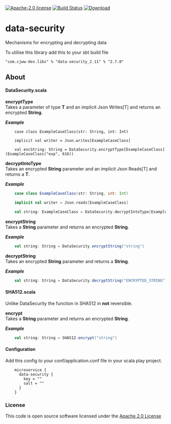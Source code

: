 [![Apache-2.0 license](http://img.shields.io/badge/license-Apache-brightgreen.svg)](http://www.apache.org/licenses/LICENSE-2.0.html)
[![Build Status](https://travis-ci.org/cjww-development/data-security.svg?branch=master)](https://travis-ci.org/cjww-development/data-security)
[ ![Download](https://api.bintray.com/packages/cjww-development/releases/data-security/images/download.svg) ](https://bintray.com/cjww-development/releases/data-security/_latestVersion)

data-security
=================

Mechanisms for encrypting and decrypting data

To utilise this library add this to your sbt build file

```sbtshell
"com.cjww-dev.libs" % "data-security_2.11" % "2.7.0" 
```

## About
#### DataSecurity.scala

**encryptType**<br>
Takes a parameter of type **T** and an implicit Json Writes[T] and returns an encrypted **String**.

***Example***

```sbtshell
    case class ExampleCaseClass(str: String, int: Int)
    
    implicit val writer = Json.writes[ExampleCaseClass]

    val encString: String = DataSecurity.encryptType[ExampleCaseClass](ExampleCaseClass("exp", 616))
```


**decryptIntoType**<br>
Takes an encrypted **String** parameter and an implicit Json Reads[T] and returns a **T**.

***Example***

```scala
    case class ExampleCaseClass(str: String, int: Int)
    
    implicit val writer = Json.reads[ExampleCaseClass]

    val string: ExampleCaseClass = DataSecurity.decryptIntoType[ExampleCaseClass]("ENCRYPTED_STRING")
```


**encryptString**<br>
Takes a **String** parameter and returns an encrypted **String**.

***Example***

```scala
    val string: String = DataSecurity.encryptString("string")
```


**decryptString**<br>
Takes an encrypted **String** parameter and returns a **String**.

***Example***

```scala
    val string: String = DataSecurity.decryptString("ENCRYPTED_STRING")
```


#### SHA512.scala

Unlike DataSecurity the function in SHA512 in **not** reversible.

**encrypt**<br>
Takes a **String** parameter and returns an encrypted **String**.

***Example***

```scala
    val string: String = SHA512.encrypt("string")
```


#### Configuration

Add this config to your conf/application.conf file in your scala play project.

```hocon
    microservice {
      data-security {
        key = ""
        salt = ""
      }
    }
```

### License

This code is open source software licensed under the [Apache 2.0 License]("http://www.apache.org/licenses/LICENSE-2.0.html")


